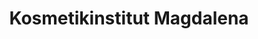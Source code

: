 ---
title: "Kosmetikinstitut Magdalena"
url: /hannover/kosmetikinstitut-magdalena/
shop: Kosmetik
---